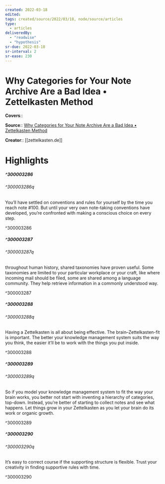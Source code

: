 ```yaml
---
created: 2022-03-18
edited:
tags: created/source/2022/03/18, node/source/articles
type: 
  - articles
deliveredBy: 
  - "readwise"
  - "hypothesis"
sr-due: 2022-03-18
sr-interval: 2
sr-ease: 230
---
```

# Why Categories for Your Note Archive Are a Bad Idea • Zettelkasten Method

**Covers**:: 

**Source**:: [Why Categories for Your Note Archive Are a Bad Idea • Zettelkasten Method](https://zettelkasten.de/posts/no-categories/)

**Creator**:: [[zettelkasten.de]]

# Highlights
##### ^300003286



###### ^300003286q

You’ll have settled on conventions and rules for yourself by the time you reach note \#100. But until your very own note-taking conventions have developed, you’re confronted with making a conscious choice on every step. 

^300003286

##### ^300003287



###### ^300003287q

throughout human history, shared taxonomies have proven useful. Some taxonomies are limited to your particular workplace or your craft, like where incoming mail should be filed, some are shared among a language community. They help retrieve information in a commonly understood way. 

^300003287

##### ^300003288



###### ^300003288q

Having a Zettelkasten is all about being effective. The brain–Zettelkasten-fit is important. The better your knowledge management system suits the way you think, the easier it’ll be to work with the things you put inside. 

^300003288

##### ^300003289



###### ^300003289q

So if you model your knowledge management system to fit the way your brain works, you better not start with inventing a hierarchy of categories, top-down. Instead, you’re better of starting to collect notes and see what happens. Let things grow in your Zettelkasten as you let your brain do its work or organic growth. 

^300003289

##### ^300003290



###### ^300003290q

It’s easy to correct course if the supporting structure is flexible. Trust your creativity in finding supportive rules with time. 

^300003290

